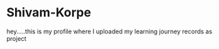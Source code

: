 # Shivam-Korpe
hey.....this is my profile where I uploaded my learning  journey records as project 

